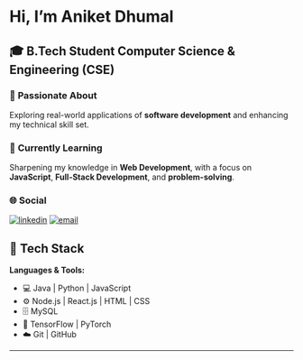 
# Hi, I’m Aniket Dhumal

## 🎓 B.Tech Student Computer Science & Engineering (CSE)  
### 👀 **Passionate About**  
Exploring real-world applications of **software development** and enhancing my technical skill set.
### 🌱 **Currently Learning**  
Sharpening my knowledge in **Web Development**, with a focus on **JavaScript**, **Full-Stack Development**, and **problem-solving**.
### 🌐 **Social**  
<p align="left">
<a href="https://www.linkedin.com/in/aniket-dhumal-12a802274/" target="_blank"><img src="https://img.shields.io/badge/LinkedIn-blue?logo=linkedin" alt="linkedin" /></a>
<a href="mailto:123.aniketdhumal@fmail.com" target="_blank"><img src="https://img.shields.io/badge/Email-D14836?style=flat&logo=gmail&logoColor=white" alt="email" /></a>
</p>


## 🚀 Tech Stack
**Languages & Tools:**  
- 💻 Java | Python | JavaScript  
- ⚙️ Node.js | React.js | HTML | CSS  
- 🗄️ MySQL   
- 🤖 TensorFlow | PyTorch 
- ☁️ Git | GitHub 

---
